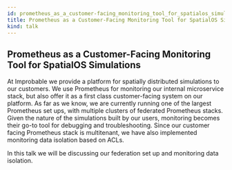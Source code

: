 ```yaml
---
id: prometheus_as_a_customer-facing_monitoring_tool_for_spatialos_simulations
title: Prometheus as a Customer-Facing Monitoring Tool for SpatialOS Simulations
kind: talk
---
```


## Prometheus as a Customer-Facing Monitoring Tool for SpatialOS Simulations

At Improbable we provide a platform for spatially distributed simulations to
our customers. We use Prometheus for monitoring our internal microservice
stack, but also offer it as a first class customer-facing system on our
platform. As far as we know, we are currently running one of the largest
Prometheus set ups, with multiple clusters of federated Prometheus stacks.
Given the nature of the simulations built by our users, monitoring becomes
their go-to tool for debugging and troubleshooting. Since our customer facing
Prometheus stack is multitenant, we have also implemented monitoring data
isolation based on ACLs.

In this talk we will be discussing our federation set up and monitoring data
isolation.
